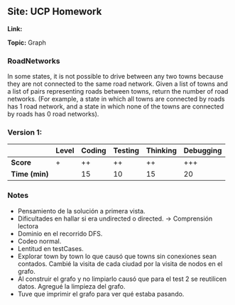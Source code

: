## Site: UCP Homework

**Link:**

**Topic:** Graph

### RoadNetworks

In some states, it is not possible to drive between any two towns because they are not connected to the same road network. Given a list of towns and a list of pairs representing roads between towns, return the number of road networks. (For example, a state in which all towns are connected by roads has 1 road network, and a state in which none of the towns are connected by roads has 0 road networks).

### Version 1:

|           | Level | Coding | Testing | Thinking | Debugging  |
|-----------|-------|--------|---------|----------|------------|
| **Score** |  +    | ++     | ++      | ++       | +++        |
| **Time (min)** | | 15      | 10      | 15       | 20         |

### Notes
- Pensamiento de la solución a primera vista.
- Dificultades en hallar si era undirected o directed. -> Comprensión lectora
- Dominio en el recorrido DFS.
- Codeo normal.
- Lentitud en testCases.
- Explorar town by town lo que causó que towns sin conexiones sean contados. Cambié la visita de cada ciudad por la visita de nodos en el grafo.
- Al construir el grafo y no limpiarlo causó que para el test 2 se reutilicen datos. Agregué la limpieza del grafo.
- Tuve que imprimir el grafo para ver qué estaba pasando.


